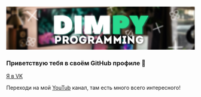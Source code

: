 [![Header](https://github.com/dshutrin/dshutrin/blob/main/dimpy_can%D1%8B%D0%B2%D0%B0%D0%B2%D0%B0vas2.jpg)](https://youtube.com/c/Фсоки)

### Приветствую тебя в своём GitHub профиле 👋

[Я в VK](https://vk.com/dshutrin)

Переходи на мой [YouTub](https://www.youtube.com/channel/UCP5C_Wg2rL_uAJw8qrVxtLQ) канал, там есть много всего интересного!
